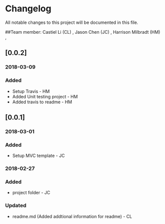 # Changelog
All notable changes to this project will be documented in this file.

##Team member: Castiel Li (CL) , Jason Chen (JC) , Harrison Milbradt (HM) ,

## [0.0.2]
### 2018-03-09
### Added
* Setup Travis - HM
* Added Unit testing project - HM
* Added travis to readme - HM

## [0.0.1]
### 2018-03-01
### Added
* Setup MVC template - JC

### 2018-02-27
### Added
* project folder - JC

### Updated
* readme.md (Added addtional information for readme) - CL